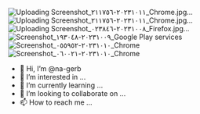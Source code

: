 ![Uploading Screenshot_٢٠٢٣١٠١١-٢١١٧٥٦_Chrome.jpg…]()
![Uploading Screenshot_٢٠٢٣١٠١١-٢١١٧٥٦_Chrome.jpg…]()
![Uploading Screenshot_٢٠٢٣١٠٠٨-٠٢٣٨٤٦_Firefox.jpg…]()
![Screenshot_٢٠٢٣١٠٠٩-١٩٣٠٤٨_Google Play services](https://github.com/na-gerb/na-gerb/assets/147639026/56bacc5b-ebe1-4bce-be8e-ae783b93f441)
![Screenshot_٢٠٢٣١٠١٠-٠٥٥٩٥٢_Chrome](https://github.com/na-gerb/na-gerb/assets/147639026/60783f84-a703-4113-a7db-1c24ce49d59f)
![Screenshot_٢٠٢٣١٠١٠-٠٦٠٠٢١_Chrome](https://github.com/na-gerb/na-gerb/assets/147639026/58a2b83e-b83a-4f9f-b821-20f213b1f282)
- 👋 Hi, I’m @na-gerb
- 👀 I’m interested in ...
- 🌱 I’m currently learning ...
- 💞️ I’m looking to collaborate on ...
- 📫 How to reach me ...

<!---
na-gerb/na-gerb is a ✨ special ✨ repository because its `README.md` (this file) appears on your GitHub profile.
You can click the Preview link to take a look at your changes.
--->
